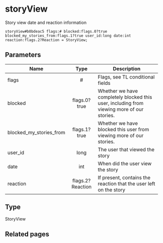 # storyView
Story view date and reaction information

```
storyView#b0bdeac5 flags:# blocked:flags.0?true blocked_my_stories_from:flags.1?true user_id:long date:int reaction:flags.2?Reaction = StoryView;
```

## Parameters
| Name | Type | Description |
| ---- | :----: | ----------- |
| flags | # | Flags, see TL conditional fields |
| blocked | flags.0?true | Whether we have completely blocked this user, including from viewing more of our stories. |
| blocked_my_stories_from | flags.1?true | Whether we have blocked this user from viewing more of our stories. |
| user_id | long | The user that viewed the story |
| date | int | When did the user view the story |
| reaction | flags.2?Reaction | If present, contains the reaction that the user left on the story |


## Type
StoryView

## Related pages
